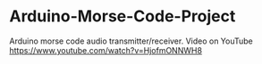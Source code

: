 # Arduino-Morse-Code-Project
Arduino morse code audio transmitter/receiver.
Video on YouTube https://www.youtube.com/watch?v=HjofmONNWH8

